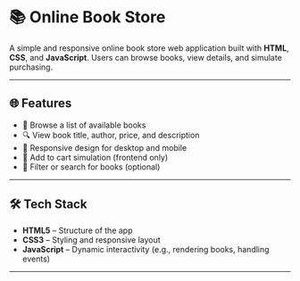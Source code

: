 # 📚 Online Book Store

A simple and responsive online book store web application built with **HTML**, **CSS**, and **JavaScript**. Users can browse books, view details, and simulate purchasing.

---

## 🌐 Features

- 📘 Browse a list of available books
- 🔍 View book title, author, price, and description
- 🎨 Responsive design for desktop and mobile
- 🛒 Add to cart simulation (frontend only)
- 📑 Filter or search for books (optional)

---

## 🛠️ Tech Stack

- **HTML5** – Structure of the app
- **CSS3** – Styling and responsive layout
- **JavaScript** – Dynamic interactivity (e.g., rendering books, handling events)

---

